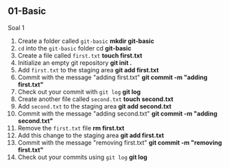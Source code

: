## 01-Basic
Soal 1

1. Create a folder called `git-basic` **mkdir git-basic**
2. `cd` into the `git-basic` folder cd **git-basic**
3. Create a file called `first.txt` **touch first.txt**
4. Initialize an empty git repository **git init .**
5. Add `first.txt` to the staging area **git add first.txt**
6. Commit with the message "adding first.txt" **git commit -m "adding first.txt"**
7. Check out your commit with `git log` **git log**
8. Create another file called `second.txt` **touch second.txt**
9. Add `second.txt` to the staging area **git add second.txt**
10. Commit with the message "adding second.txt" **git commit -m "adding second.txt"**
11. Remove the `first.txt` file **rm first.txt**
12. Add this change to the staging area **git add first.txt**
13. Commit with the message "removing first.txt" **git commit -m "removing first.txt"**
14. Check out your commits using `git log` **git log**